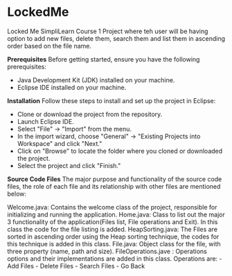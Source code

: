 # LockedMe
Locked Me SimpliLearn Course 1 Project where teh user will be having option to add new files, delete them, search them and list them in ascending order based on the file name.


**Prerequisites**
Before getting started, ensure you have the following prerequisites:

- Java Development Kit (JDK) installed on your machine.
- Eclipse IDE installed on your machine.

**Installation**
Follow these steps to install and set up the project in Eclipse:

- Clone or download the project from the repository.
- Launch Eclipse IDE.
- Select "File" -> "Import" from the menu.
- In the import wizard, choose "General" -> "Existing Projects into Workspace" and click "Next."
- Click on "Browse" to locate the folder where you cloned or downloaded the project.
- Select the project and click "Finish."

**Source Code Files**
The major purpose and functionality of the source code files, the role of each file and its relationship with other files are mentioned below:

Welcome.java: Contains the welcome class of the project, responsible for initializing and running the application.
Home.java: Class to list out the major 3 functionality of the application(Files list, File operations and Exit). In this class the code for the file listing is added.
HeapSorting.java: The Files are sorted in ascending order using the Heap sorting technique, the codes for this technique is added in this class. 
File.java: Object class for the file, with three property (name, path and size).
FileOperations.jave : Operations options and their implementations are added in this class. Operations are:
    - Add Files
    - Delete Files
    - Search Files
    - Go Back





